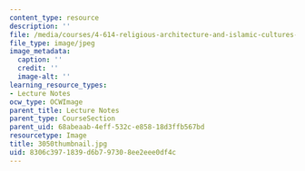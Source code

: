 ```yaml
---
content_type: resource
description: ''
file: /media/courses/4-614-religious-architecture-and-islamic-cultures-fall-2002/8306c3971839d6b797308ee2eee0df4c_3050thumbnail.jpg
file_type: image/jpeg
image_metadata:
  caption: ''
  credit: ''
  image-alt: ''
learning_resource_types:
- Lecture Notes
ocw_type: OCWImage
parent_title: Lecture Notes
parent_type: CourseSection
parent_uid: 68abeaab-4eff-532c-e858-18d3ffb567bd
resourcetype: Image
title: 3050thumbnail.jpg
uid: 8306c397-1839-d6b7-9730-8ee2eee0df4c
---
```

